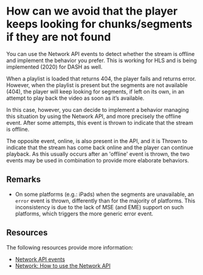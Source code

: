 # How can we avoid that the player keeps looking for chunks/segments if they are not found

You can use the Network API events to detect whether the stream is offline and implement the behavior you prefer. This is working for HLS and is being implemented (2020) for DASH as well.

When a playlist is loaded that returns 404, the player fails and returns error. However, when the playlist is present but the segments are not available (404), the player will keep looking for segments, if left on its own, in an attempt to play back the video as soon as it’s available.

In this case, however, you can decide to implement a behavior managing this situation by using the Network API, and more precisely the offline event. After some attempts, this event is thrown to indicate that the stream is offline.

The opposite event, online, is also present in the API, and it is Thrown to indicate that the stream has come back online and the player can continue playback. As this usually occurs after an 'offline' event is thrown, the two events may be used in combination to provide more elaborate behaviors.

## Remarks

- On some platforms (e.g.: iPads) when the segments are unavailable, an `error` event is thrown, differently than for the majority of platforms. This inconsistency is due to the lack of MSE (and EME) support on such platforms, which triggers the more generic error event.

## Resources

The following resources provide more information:

- [Network API events](pathname:///theoplayer/v10/api-reference/web/interfaces/NetworkEventMap.html)
- [Network: How to use the Network API](../how-to-guides/08-network/00-introduction.md)
